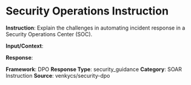 # Security Operations Instruction

**Instruction**: Explain the challenges in automating incident response in a Security Operations Center (SOC).

**Input/Context**: 

**Response**: 

**Framework**: DPO
**Response Type**: security_guidance
**Category**: SOAR Instruction
**Source**: venkycs/security-dpo
